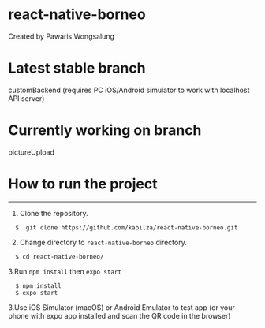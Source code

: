 # react-native-borneo

Created by Pawaris Wongsalung

# Latest stable branch

customBackend (requires PC iOS/Android simulator to work with localhost API server)

# Currently working on branch

pictureUpload

# How to run the project

---
1. Clone the repository.
```
  $  git clone https://github.com/kabilza/react-native-borneo.git
```
2. Change directory to `react-native-borneo` directory.
```
  $ cd react-native-borneo/
```
3.Run `npm install` then `expo start`
```
  $ npm install
  $ expo start 
```
3.Use iOS Simulator (macOS) or Android Emulator to test app (or your phone with expo app installed and scan the QR code in the browser)

